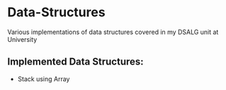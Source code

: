# Data-Structures
Various implementations of data structures covered in my DSALG unit at University

## Implemented Data Structures:
- Stack using Array
